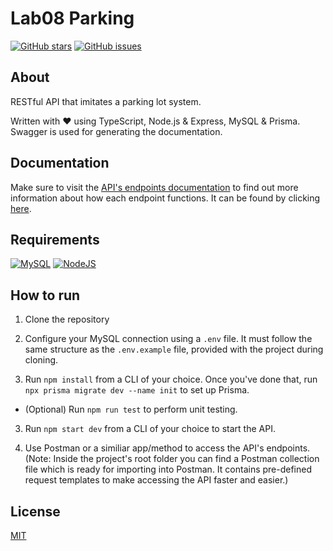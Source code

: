 # Lab08 Parking

[![GitHub stars](https://img.shields.io/github/stars/nathan1us/Lab08-Parking?style=flat-square)](https://github.com/nathan1us/Lab08-Parking/stargazers) [![GitHub issues](https://img.shields.io/github/issues/nathan1us/Lab08-Parking?style=flat-square)](https://github.com/nathan1us/Lab08-Parking/issues) 

## About

RESTful API that imitates a parking lot system.

Written with ❤️ using TypeScript, Node.js & Express, MySQL & Prisma. <br/>
Swagger is used for generating the documentation.

## Documentation

Make sure to visit the [API's endpoints documentation](https://nathan1us.github.io/Lab08-Parking/) to find out more information about how each endpoint functions. It can be found by clicking [here](https://nathan1us.github.io/Lab08-Parking/).

## Requirements

[![MySQL](https://img.shields.io/badge/mysql-%2300f.svg?style=for-the-badge&logo=mysql&logoColor=white)](https://dev.mysql.com/downloads/mysql/)
[![NodeJS](https://img.shields.io/badge/node.js-6DA55F?style=for-the-badge&logo=node.js&logoColor=white)](https://nodejs.org/en/)

## How to run

1. Clone the repository

2. Configure your MySQL connection using a `.env` file. It must follow the same structure as the `.env.example` file, provided with the project during cloning.

2. Run `npm install` from a CLI of your choice. Once you've done that, run `npx prisma migrate dev --name init` to set up Prisma.

* (Optional) Run `npm run test` to perform unit testing.
3. Run `npm start dev` from a CLI of your choice to start the API.

4. Use Postman or a similiar app/method to access the API's endpoints. (Note: Inside the project's root folder you can find a Postman collection file which is ready for importing into Postman. It contains pre-defined request templates to make accessing the API faster and easier.)


## License

[MIT](./LICENSE.md)
